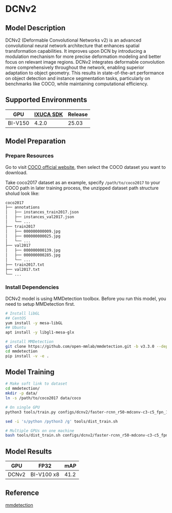# DCNv2

## Model Description

DCNv2 (Deformable Convolutional Networks v2) is an advanced convolutional neural network architecture that enhances
spatial transformation capabilities. It improves upon DCN by introducing a modulation mechanism for more precise
deformation modeling and better focus on relevant image regions. DCNv2 integrates deformable convolution more
comprehensively throughout the network, enabling superior adaptation to object geometry. This results in
state-of-the-art performance on object detection and instance segmentation tasks, particularly on benchmarks like COCO,
while maintaining computational efficiency.

## Supported Environments

| GPU    | [IXUCA SDK](https://gitee.com/deep-spark/deepspark#%E5%A4%A9%E6%95%B0%E6%99%BA%E7%AE%97%E8%BD%AF%E4%BB%B6%E6%A0%88-ixuca) | Release |
|--------|-----------|---------|
| BI-V150 | 4.2.0     |  25.03  |

## Model Preparation

### Prepare Resources

Go to visit [COCO official website](https://cocodataset.org/#download), then select the COCO dataset you want to
download.

Take coco2017 dataset as an example, specify `/path/to/coco2017` to your COCO path in later training process, the
unzipped dataset path structure sholud look like:

```bash
coco2017
├── annotations
│   ├── instances_train2017.json
│   ├── instances_val2017.json
│   └── ...
├── train2017
│   ├── 000000000009.jpg
│   ├── 000000000025.jpg
│   └── ...
├── val2017
│   ├── 000000000139.jpg
│   ├── 000000000285.jpg
│   └── ...
├── train2017.txt
├── val2017.txt
└── ...
```

### Install Dependencies

DCNv2 model is using MMDetection toolbox. Before you run this model, you need to setup MMDetection first.

```bash
# Install libGL
## CentOS
yum install -y mesa-libGL
## Ubuntu
apt install -y libgl1-mesa-glx

# install MMDetection
git clone https://github.com/open-mmlab/mmdetection.git -b v3.3.0 --depth=1
cd mmdetection
pip install -v -e .
```

## Model Training

```bash
# Make soft link to dataset
cd mmdetection/
mkdir -p data/
ln -s /path/to/coco2017 data/coco

# On single GPU
python3 tools/train.py configs/dcnv2/faster-rcnn_r50-mdconv-c3-c5_fpn_1x_coco.py

sed -i 's/python /python3 /g' tools/dist_train.sh

# Multiple GPUs on one machine
bash tools/dist_train.sh configs/dcnv2/faster-rcnn_r50-mdconv-c3-c5_fpn_1x_coco.py 8
```

## Model Results

 | GPU   | FP32       | mAP  |
 |-------|------------|------|
 | DCNv2 | BI-V100 x8 | 41.2 |

## Reference
[mmdetection](https://github.com/open-mmlab/mmdetection)
